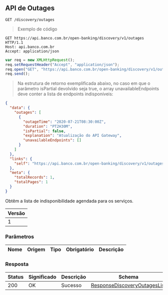 ## API de Outages

`GET /discovery/outages`

> Exemplo de código

```http
GET https://api.banco.com.br/open-banking/discovery/v1/outages HTTP/1.1
Host: api.banco.com.br
Accept: application/json

```

```javascript
var req = new XMLHttpRequest();
req.setRequestHeader("Accept", "application/json");
req.open("GET", "https://api.banco.com.br/open-banking/discovery/v1/outages", true);
req.send();
```

> Na estrutura de retorno exemplificada abaixo, no caso em que o parâmetro isPartial devolvido seja true, o array unavailableEndpoints deve conter a lista de endpoints indisponíveis:

```json
{
  "data": {
    "outages": [
      {
        "outageTime": "2020-07-21T08:30:00Z",
        "duration": "PT2H30M",
        "isPartial": false,
        "explanation": "Atualização do API Gateway",
        "unavailableEndpoints": []
      }
    ]
  },
  "links": {
    "self": "https://api.banco.com.br/open-banking/discovery/v1/outages"
  },
  "meta": {
    "totalRecords": 1,
    "totalPages": 1
  }
}
```

Obtêm a lista de indisponibilidade agendada para os serviços.

Versão |
------ |
1 |

### Parâmetros

|Nome|Origem|Tipo|Obrigatório|Descrição|
|----|------|----|-----------|---------|

### Resposta

|Status |Significado|Descrição  |Schema                                                                 |
|-------|-----------|-----------|-----------------------------------------------------------------------|
|200    |OK         |Sucesso    |[ResponseDiscoveryOutagesList](#schemaResponseDiscoveryOutagesList)    |
